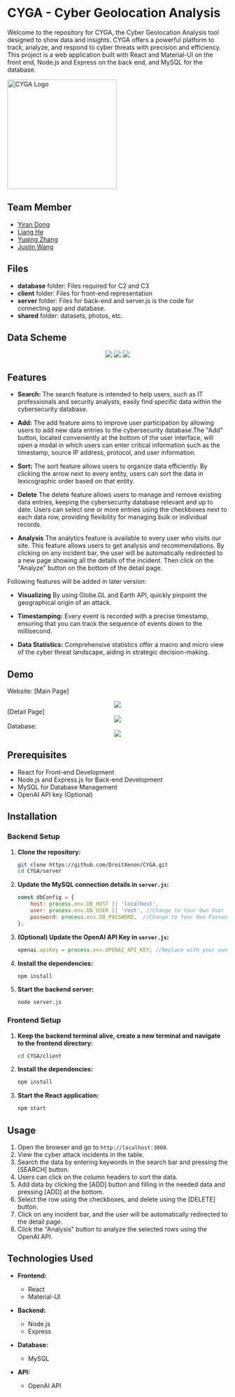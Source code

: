 # CYGA - Cyber Geolocation Analysis
Welcome to the repository for CYGA, the Cyber Geolocation Analysis tool designed to show data and insights. CYGA offers a powerful platform to track, analyze, and respond to cyber threats with precision and efficiency. This project is a web application built with React and Material-UI on the front end, Node.js and Express on the back end, and MySQL for the database. 

<img src="shared/constants/logo.png" alt="CYGA Logo" width="250"/>

## Team Member
* [Yiran Dong](https://github.com/Rileyyiran)
* [Liang He](https://github.com/zaizaijiayou)
* [Yuqing Zhang](https://github.com/Yuqing-Zhang-branch)
* [Justin Wang](https://github.com/DroitXenon)  

## Files
- **database** folder: Files required for C2 and C3
- **client** folder: Files for front-end representation
- **server** folder: Files for back-end and server.js is the code for connecting app and database.
- **shared** folder: datasets, photos, etc.

## Data Scheme

<div align="center">
<img src="shared/constants/erdiagram.jpeg"/>
<img src="shared/constants/scheme.jpeg"/>
<img src="shared/constants/Normalization.jpeg"/>
</div>

## Features

- **Search:** The search feature is intended to help users, such as IT professionals and security analysts, easily find specific data within the cybersecurity database.

- **Add:** The add feature aims to improve user participation by allowing users to add new data entries to the cybersecurity database.The "Add" button, located conveniently at the bottom of the user interface, will open a modal in which users can enter critical information such as the timestamp, source IP address, protocol, and user information. 

- **Sort:** The sort feature allows users to organize data efficiently. By clicking the arrow next to every entity, users can sort the data in lexicographic order based on that entity.

- **Delete** The delete feature allows users to manage and remove existing data entries, keeping the cybersecurity database relevant and up to date. Users can select one or more entries using the checkboxes next to each data row, providing flexibility for managing bulk or individual records. 

- **Analysis** The analytics feature is available to every user who visits our site. This feature allows users to get analysis and recommendations. By clicking on any incident bar, the user will be automatically redirected to a new page showing all the details of the incident. Then click on the "Analyze" button on the bottom of the detail page. 

Following features will be added in later version:

- **Visualizing** By using Globe.GL and Earth API, quickly pinpoint the geographical origin of an attack.

- **Timestamping:** Every event is recorded with a precise timestamp, ensuring that you can track the sequence of events down to the millisecond.

- **Data Statistics:** Comprehensive statistics offer a macro and micro view of the cyber threat landscape, aiding in strategic decision-making.

## Demo
Website:
[Main Page]
<div align="center">
<img src="shared/constants/demomainpage.png"/>
</div>
[Detail Page]
<div align="center">
<img src="shared/constants/demodetailpage.png"/>
</div>
Database:
<div align="center">
<img src="shared/constants/database.png"/>
</div>

## Prerequisites
- React for Front-end Development
- Node.js and Express.js for Back-end Development
- MySQL for Database Management
- OpenAI API key (Optional)

## Installation

### Backend Setup

1. **Clone the repository:**

    ```bash
    git clone https://github.com/DroitXenon/CYGA.git
    cd CYGA/server
    ```

2. **Update the MySQL connection details in `server.js`:**

    ```javascript
    const dbConfig = {
        host: process.env.DB_HOST || 'localhost',
        user: process.env.DB_USER || 'root', //Change to Your Own User Name
        password: process.env.DB_PASSWORD,  //Change to Your Own Password
    };
    ```

3. **(Optional) Update the OpenAI API Key in `server.js`:**

    ```javascript
    openai.apiKey = process.env.OPENAI_API_KEY; //Replace with your own API key
    ```

4. **Install the dependencies:**

    ```bash
    npm install
    ```

5. **Start the backend server:**

    ```bash
    node server.js
    ```

### Frontend Setup

1. **Keep the backend terminal alive, create a new terminal and navigate to the frontend directory:**

    ```bash
    cd CYGA/client
    ```

2. **Install the dependencies:**

    ```bash
    npm install
    ```

3. **Start the React application:**

    ```bash
    npm start
    ```

## Usage

1. Open the browser and go to `http://localhost:3000`.
2. View the cyber attack incidents in the table.
3. Search the data by entering keywords in the search bar and pressing the [SEARCH] button.
4. Users can click on the column headers to sort the data.
5. Add data by clicking the [ADD] button and filling in the needed data and pressing [ADD] at the bottom.
6. Select the row using the checkboxes, and delete using the [DELETE] button.
7. Click on any incident bar, and the user will be automatically redirected to the detail page.
8. Click the "Analysis" button to analyze the selected rows using the OpenAI API.

## Technologies Used

- **Frontend:**
  - React
  - Material-UI

- **Backend:**
  - Node.js
  - Express

- **Database:**
  - MySQL

- **API:**
  - OpenAI API
